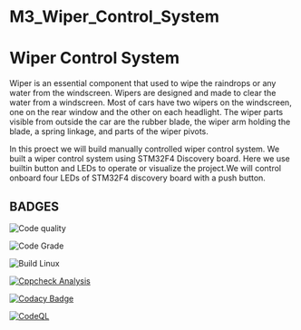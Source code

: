 # M3_Wiper_Control_System

# Wiper Control System
Wiper is an essential component that used to wipe the raindrops or any water from the windscreen. Wipers are designed and made to clear the water from a windscreen. Most of cars have two wipers on the windscreen, one on the rear window and the other on each headlight. The wiper parts visible from outside the car are the rubber blade, the wiper arm holding the blade, a spring linkage, and parts of the wiper pivots. 

In this proect we will build manually controlled wiper control system. We built a wiper control system using STM32F4 Discovery board. Here we use builtin button and LEDs to operate or visualize the project.We will control onboard four LEDs of STM32F4 discovery board with a push button. 


## BADGES
![Code quality](https://api.codiga.io/project/33408/score/svg)

![Code Grade](https://api.codiga.io/project/33408/status/svg)

 ![Build Linux](https://github.com/NISHITHADOKIPARTHI/M3_Wiper_Control_System/actions/workflows/built%20on%20linux.yml/badge.svg)

 [![Cppcheck Analysis](https://github.com/NISHITHADOKIPARTHI/M3_Wiper_Control_System/actions/workflows/Cppcheck%20Analyse.yml/badge.svg)](https://github.com/NISHITHADOKIPARTHI/M3_Wiper_Control_System/actions/workflows/Cppcheck%20Analyse.yml)

 [![Codacy Badge](https://app.codacy.com/project/badge/Grade/c32b76e5042d4559a4bc51a2c4ca445f)](https://www.codacy.com/gh/NISHITHADOKIPARTHI/M3_Wiper_Control_System/dashboard?utm_source=github.com&amp;utm_medium=referral&amp;utm_content=NISHITHADOKIPARTHI/M3_Wiper_Control_System&amp;utm_campaign=Badge_Grade)

[![CodeQL](https://github.com/NISHITHADOKIPARTHI/M3_Wiper_Control_System/actions/workflows/c-cpp.yml/badge.svg)](https://github.com/NISHITHADOKIPARTHI/M3_Wiper_Control_System/actions/workflows/c-cpp.yml)


